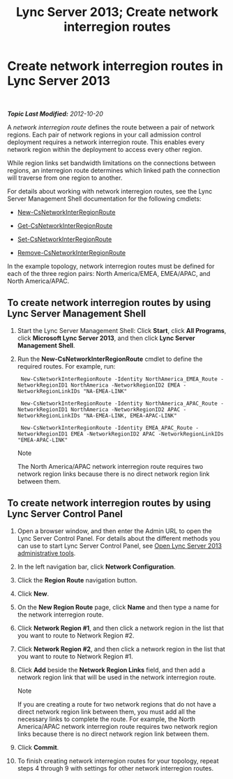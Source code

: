 ﻿---
title: Lync Server 2013; Create network interregion routes
TOCTitle: Create network interregion routes
ms:assetid: 5555262a-a502-4b01-9593-836dd30064f5
ms:mtpsurl: https://technet.microsoft.com/en-us/library/Gg398368(v=OCS.15)
ms:contentKeyID: 48184159
ms.date: 07/23/2014
mtps_version: v=OCS.15
---

<div data-xmlns="http://www.w3.org/1999/xhtml">

<div class="topic" data-xmlns="http://www.w3.org/1999/xhtml" data-msxsl="urn:schemas-microsoft-com:xslt" data-cs="http://msdn.microsoft.com/en-us/">

<div data-asp="http://msdn2.microsoft.com/asp">

# Create network interregion routes in Lync Server 2013

</div>

<div id="mainSection">

<div id="mainBody">

<span> </span>

_**Topic Last Modified:** 2012-10-20_

A *network interregion route* defines the route between a pair of network regions. Each pair of network regions in your call admission control deployment requires a network interregion route. This enables every network region within the deployment to access every other region.

While region links set bandwidth limitations on the connections between regions, an interregion route determines which linked path the connection will traverse from one region to another.

For details about working with network interregion routes, see the Lync Server Management Shell documentation for the following cmdlets:

  - [New-CsNetworkInterRegionRoute](https://docs.microsoft.com/en-us/powershell/module/skype/New-CsNetworkInterRegionRoute)

  - [Get-CsNetworkInterRegionRoute](get-csnetworkinterregionroute.md)

  - [Set-CsNetworkInterRegionRoute](set-csnetworkinterregionroute.md)

  - [Remove-CsNetworkInterRegionRoute](remove-csnetworkinterregionroute.md)

In the example topology, network interregion routes must be defined for each of the three region pairs: North America/EMEA, EMEA/APAC, and North America/APAC.

<div>

## To create network interregion routes by using Lync Server Management Shell

1.  Start the Lync Server Management Shell: Click **Start**, click **All Programs**, click **Microsoft Lync Server 2013**, and then click **Lync Server Management Shell**.

2.  Run the **New-CsNetworkInterRegionRoute** cmdlet to define the required routes. For example, run:
    
       ```
        New-CsNetworkInterRegionRoute -Identity NorthAmerica_EMEA_Route -NetworkRegionID1 NorthAmerica -NetworkRegionID2 EMEA -NetworkRegionLinkIDs "NA-EMEA-LINK"
       ```
    
       ```
        New-CsNetworkInterRegionRoute -Identity NorthAmerica_APAC_Route -NetworkRegionID1 NorthAmerica -NetworkRegionID2 APAC -NetworkRegionLinkIDs "NA-EMEA-LINK, EMEA-APAC-LINK"
       ```
    
       ```
        New-CsNetworkInterRegionRoute -Identity EMEA_APAC_Route -NetworkRegionID1 EMEA -NetworkRegionID2 APAC -NetworkRegionLinkIDs "EMEA-APAC-LINK"
       ```
    
    <div class=" ">
    

    > [!NOTE]
    > The North America/APAC network interregion route requires two network region links because there is no direct network region link between them.

    
    </div>

</div>

<div>

## To create network interregion routes by using Lync Server Control Panel

1.  Open a browser window, and then enter the Admin URL to open the Lync Server Control Panel. For details about the different methods you can use to start Lync Server Control Panel, see [Open Lync Server 2013 administrative tools](lync-server-2013-open-lync-server-administrative-tools.md).

2.  In the left navigation bar, click **Network Configuration**.

3.  Click the **Region Route** navigation button.

4.  Click **New**.

5.  On the **New Region Route** page, click **Name** and then type a name for the network interregion route.

6.  Click **Network Region \#1**, and then click a network region in the list that you want to route to Network Region \#2.

7.  Click **Network Region \#2**, and then click a network region in the list that you want to route to Network Region \#1.

8.  Click **Add** beside the **Network Region Links** field, and then add a network region link that will be used in the network interregion route.
    
    <div class=" ">
    

    > [!NOTE]
    > If you are creating a route for two network regions that do not have a direct network region link between them, you must add all the necessary links to complete the route. For example, the North America/APAC network interregion route requires two network region links because there is no direct network region link between them.

    
    </div>

9.  Click **Commit**.

10. To finish creating network interregion routes for your topology, repeat steps 4 through 9 with settings for other network interregion routes.

</div>

</div>

<span> </span>

</div>

</div>

</div>

